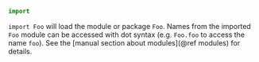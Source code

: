 ```julia
import
```

`import Foo` will load the module or package `Foo`. Names from the imported `Foo` module can be accessed with dot syntax (e.g. `Foo.foo` to access the name `foo`). See the [manual section about modules](@ref modules) for details.
